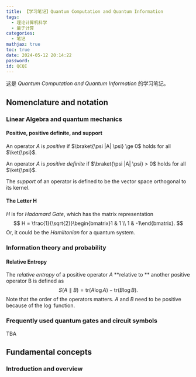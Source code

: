 ```yaml
---
title: 【学习笔记】Quantum Computation and Quantum Information
tags:
  - 理论计算机科学
  - 量子计算
categories:
  - 笔记
mathjax: true
toc: true
date: 2024-05-12 20:14:22
password:
id: QCQI
---
```


这是 *Quantum Computation and Quantum Information* 的学习笔记。

<!--more-->

## Nomenclature and notation

### Linear Algebra and quantum mechanics

#### Positive, positive definite, and support

An operator $A$ is *positive* if $\braket{\psi |A| \psi} \ge 0$ holds for all $\ket{\psi}$.

An operator $A$ is *positive definite* if $\braket{\psi |A| \psi} > 0$ holds for all $\ket{\psi}$.

The *support* of an operator is defined to be the vector space orthogonal to its kernel.

#### The Letter H

$H$ is for *Hadamard Gate*, which has the matrix representation
$$
H = \frac{1}{\sqrt{2}}\begin{bmatrix}1 & 1 \\ 1 & -1\end{bmatrix}.
$$
Or, it could be the *Hamiltonian* for a quantum system.

### Information theory and probability

#### Relative Entropy

The *relative entropy* of a positive operator $A$ **relative to ** another positive operator B is defined as
$$
S(A \parallel B) = \text{tr}(A \log A) - \text{tr}(B \log B).
$$
Note that the order of the operators matters. $A$ and $B$ need to be positive because of the $\log$ function.

### Frequently used quantum gates and circuit symbols

TBA

## Fundamental concepts

### Introduction and overview

